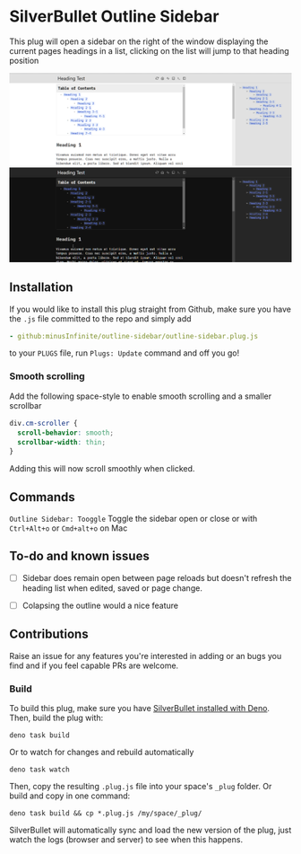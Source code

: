 
# SilverBullet Outline Sidebar

This plug will open a sidebar on the right of the window displaying the current pages headings in a list, clicking on the list will jump to that heading position

![Screenshot](screenshot.png)
![Screenshot-dark](screenshot-dark.png)

## Installation

If you would like to install this plug straight from Github, make sure you have the `.js` file committed to the repo and simply add

```yaml
- github:minusInfinite/outline-sidebar/outline-sidebar.plug.js
```

to your `PLUGS` file, run `Plugs: Update` command and off you go!

### Smooth scrolling

Add the following space-style to enable smooth scrolling and a smaller scrollbar

```css
div.cm-scroller {
  scroll-behavior: smooth;
  scrollbar-width: thin;
}
```

Adding this will now scroll smoothly when clicked.

## Commands

`Outline Sidebar: Tooggle` Toggle the sidebar open or close or with `Ctrl+Alt+o` or `Cmd+alt+o` on Mac

## To-do and known issues

- [ ] Sidebar does remain open between page reloads but doesn't refresh the heading list when edited, saved or page change.

- [ ] Colapsing the outline would a nice feature

## Contributions

Raise an issue for any features you're interested in adding or an bugs you find and if you feel capable PRs are welcome.

### Build

To build this plug, make sure you have [SilverBullet installed with Deno](https://silverbullet.md/Install/Deno). Then, build the plug with:

```shell
deno task build
```

Or to watch for changes and rebuild automatically

```shell
deno task watch
```

Then, copy the resulting `.plug.js` file into your space's `_plug` folder. Or build and copy in one command:

```shell
deno task build && cp *.plug.js /my/space/_plug/
```

SilverBullet will automatically sync and load the new version of the plug, just watch the logs (browser and server) to see when this happens.
